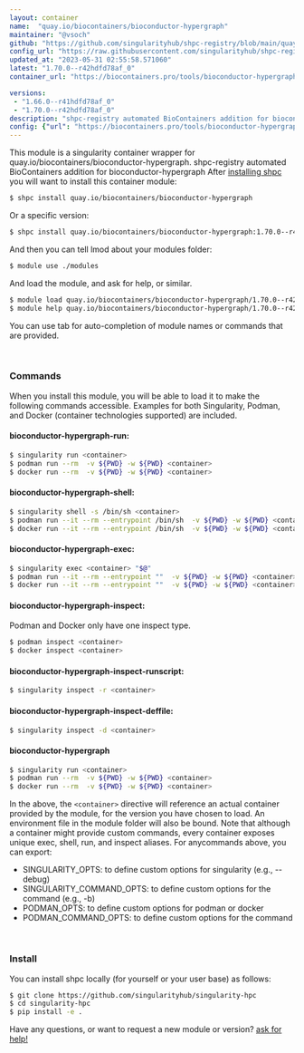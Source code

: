 ```yaml
---
layout: container
name:  "quay.io/biocontainers/bioconductor-hypergraph"
maintainer: "@vsoch"
github: "https://github.com/singularityhub/shpc-registry/blob/main/quay.io/biocontainers/bioconductor-hypergraph/container.yaml"
config_url: "https://raw.githubusercontent.com/singularityhub/shpc-registry/main/quay.io/biocontainers/bioconductor-hypergraph/container.yaml"
updated_at: "2023-05-31 02:55:58.571060"
latest: "1.70.0--r42hdfd78af_0"
container_url: "https://biocontainers.pro/tools/bioconductor-hypergraph"

versions:
 - "1.66.0--r41hdfd78af_0"
 - "1.70.0--r42hdfd78af_0"
description: "shpc-registry automated BioContainers addition for bioconductor-hypergraph"
config: {"url": "https://biocontainers.pro/tools/bioconductor-hypergraph", "maintainer": "@vsoch", "description": "shpc-registry automated BioContainers addition for bioconductor-hypergraph", "latest": {"1.70.0--r42hdfd78af_0": "sha256:250cbb57628320ea24ccb3902e6941924e6349e9576667988c821ee927cd01f0"}, "tags": {"1.66.0--r41hdfd78af_0": "sha256:ca22484df39003f70ead7a514a4869a995c258c2c023eaab4eea46cea7829dde", "1.70.0--r42hdfd78af_0": "sha256:250cbb57628320ea24ccb3902e6941924e6349e9576667988c821ee927cd01f0"}, "docker": "quay.io/biocontainers/bioconductor-hypergraph"}
---
```


This module is a singularity container wrapper for quay.io/biocontainers/bioconductor-hypergraph.
shpc-registry automated BioContainers addition for bioconductor-hypergraph
After [installing shpc](#install) you will want to install this container module:


```bash
$ shpc install quay.io/biocontainers/bioconductor-hypergraph
```

Or a specific version:

```bash
$ shpc install quay.io/biocontainers/bioconductor-hypergraph:1.70.0--r42hdfd78af_0
```

And then you can tell lmod about your modules folder:

```bash
$ module use ./modules
```

And load the module, and ask for help, or similar.

```bash
$ module load quay.io/biocontainers/bioconductor-hypergraph/1.70.0--r42hdfd78af_0
$ module help quay.io/biocontainers/bioconductor-hypergraph/1.70.0--r42hdfd78af_0
```

You can use tab for auto-completion of module names or commands that are provided.

<br>

### Commands

When you install this module, you will be able to load it to make the following commands accessible.
Examples for both Singularity, Podman, and Docker (container technologies supported) are included.

#### bioconductor-hypergraph-run:

```bash
$ singularity run <container>
$ podman run --rm  -v ${PWD} -w ${PWD} <container>
$ docker run --rm  -v ${PWD} -w ${PWD} <container>
```

#### bioconductor-hypergraph-shell:

```bash
$ singularity shell -s /bin/sh <container>
$ podman run --it --rm --entrypoint /bin/sh  -v ${PWD} -w ${PWD} <container>
$ docker run --it --rm --entrypoint /bin/sh  -v ${PWD} -w ${PWD} <container>
```

#### bioconductor-hypergraph-exec:

```bash
$ singularity exec <container> "$@"
$ podman run --it --rm --entrypoint ""  -v ${PWD} -w ${PWD} <container> "$@"
$ docker run --it --rm --entrypoint ""  -v ${PWD} -w ${PWD} <container> "$@"
```

#### bioconductor-hypergraph-inspect:

Podman and Docker only have one inspect type.

```bash
$ podman inspect <container>
$ docker inspect <container>
```

#### bioconductor-hypergraph-inspect-runscript:

```bash
$ singularity inspect -r <container>
```

#### bioconductor-hypergraph-inspect-deffile:

```bash
$ singularity inspect -d <container>
```



#### bioconductor-hypergraph

```bash
$ singularity run <container>
$ podman run --rm  -v ${PWD} -w ${PWD} <container>
$ docker run --rm  -v ${PWD} -w ${PWD} <container>
```


In the above, the `<container>` directive will reference an actual container provided
by the module, for the version you have chosen to load. An environment file in the
module folder will also be bound. Note that although a container
might provide custom commands, every container exposes unique exec, shell, run, and
inspect aliases. For anycommands above, you can export:

 - SINGULARITY_OPTS: to define custom options for singularity (e.g., --debug)
 - SINGULARITY_COMMAND_OPTS: to define custom options for the command (e.g., -b)
 - PODMAN_OPTS: to define custom options for podman or docker
 - PODMAN_COMMAND_OPTS: to define custom options for the command

<br>

### Install

You can install shpc locally (for yourself or your user base) as follows:

```bash
$ git clone https://github.com/singularityhub/singularity-hpc
$ cd singularity-hpc
$ pip install -e .
```

Have any questions, or want to request a new module or version? [ask for help!](https://github.com/singularityhub/singularity-hpc/issues)